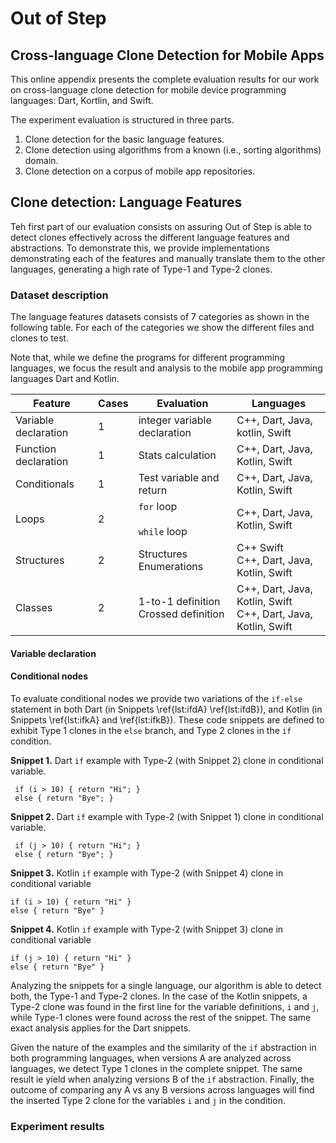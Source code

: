 # Out of Step

## Cross-language Clone Detection for Mobile Apps

This online appendix presents the complete evaluation results for our work on cross-language clone detection for mobile device programming languages: Dart, Kortlin, and Swift.

The experiment evaluation is structured in three parts.

1. Clone detection for the basic language features.
2. Clone detection using algorithms from a known (i.e., sorting algorithms) domain.
3. Clone detection on a corpus of mobile app repositories.

## Clone detection: Language Features

Teh first part of our evaluation consists on assuring Out of Step is able to detect clones effectively across the different language features and abstractions. To demonstrate this, we provide implementations demonstrating each of the features and manually translate them to the other languages, generating a high rate of Type-1 and Type-2 clones.

### Dataset description

The language features datasets consists of 7 categories as shown in the following table. For each of the categories we show the different files and clones to test.

Note that, while we define the programs for different programming languages, we focus the result and analysis to the mobile app programming languages Dart and Kotlin.

Feature | Cases | Evaluation | Languages
------ | -------------- | -------------- | --------------
Variable declaration | 1 | integer variable declaration | C++, Dart, Java, kotlin, Swift
Function declaration | 1 | Stats calculation | C++, Dart, Java, Kotlin, Swift
Conditionals | 1 | Test variable and return | C++, Dart, Java, Kotlin, Swift
Loops | 2 | `for` loop <br><br> `while` loop | C++, Dart, Java, Kotlin, Swift
Structures | 2 | Structures <br> Enumerations | C++ Swift <br> C++, Dart, Java, Kotlin, Swift
Classes | 2 | 1-to-1 definition <br> Crossed definition | C++, Dart, Java, Kotlin, Swift <br> C++, Dart, Java, Kotlin, Swift

#### Variable declaration

#### Conditional nodes

To evaluate conditional nodes we provide two variations of the `if-else` statement in both Dart (in Snippets \ref{lst:ifdA} \ref{lst:ifdB}), and Kotlin (in Snippets \ref{lst:ifkA} and \ref{lst:ifkB}). These code snippets are defined to exhibit Type 1 clones in the `else` branch, and Type 2 clones in the `if` condition.

**Snippet 1.** Dart `if` example with Type-2 (with Snippet 2) clone in conditional variable.
```
 if (i > 10) { return "Hi"; }
 else { return "Bye"; }
```

**Snippet 2.** Dart `if` example with Type-2 (with Snippet 1) clone in conditional variable.
```
 if (j > 10) { return "Hi"; }
 else { return "Bye"; }
```

**Snippet 3.** Kotlin `if` example with Type-2 (with Snippet 4) clone in conditional variable
```
if (i > 10) { return "Hi" }
else { return "Bye" }
```

**Snippet 4.** Kotlin `if` example with Type-2 (with Snippet 3) clone in conditional variable
```
if (j > 10) { return "Hi" }
else { return "Bye" }
```

Analyzing the snippets for a single language, our algorithm is able to detect both, the Type-1 and Type-2 clones. In the case of the Kotlin snippets, a Type-2 clone was found in the first line for the variable definitions, `i` and `j`, while Type-1 clones were found across the rest of the snippet. The same exact analysis applies for the Dart snippets.

Given the nature of the examples and the similarity of the `if` abstraction in both programming languages, when versions A are analyzed across languages, we detect Type 1 clones in the complete snippet. The same result ie yield when analyzing versions B of the `if` abstraction. Finally, the outcome of comparing any A vs any B versions across languages will find the inserted Type 2 clone for the variables `i` and `j` in the condition.

### Experiment results
